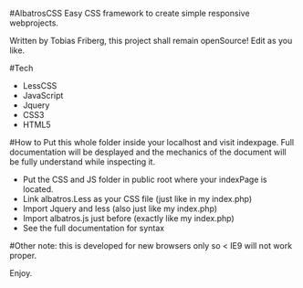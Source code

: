#AlbatrosCSS
Easy CSS framework to create simple responsive webprojects.

Written by Tobias Friberg, this project shall remain openSource! Edit as you like.


#Tech
- LessCSS
- JavaScript
- Jquery
- CSS3
- HTML5


#How to
Put this whole folder inside your localhost and visit indexpage. Full documentation will be desplayed and the mechanics of the document will be fully understand while inspecting it.

- Put the CSS and JS folder in public root where your indexPage is located.
- Link albatros.Less as your CSS file (just like in my index.php)
- Import Jquery and less (also just like my index.php)
- Import albatros.js just before </body> (exactly like my index.php)
- See the full documentation for syntax


#Other
note: this is developed for new browsers only so < IE9 will not work proper.

Enjoy.
